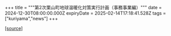 +++
title = """第2次栗山町地球温暖化対策実行計画（事務事業編）"""
date = 2024-12-30T08:00:00.000Z
expiryDate = 2025-02-14T17:18:41.528Z
tags = ["kuriyama","news"]
+++


[[source]](https://www.town.kuriyama.hokkaido.jp/site/-/29862.html)
